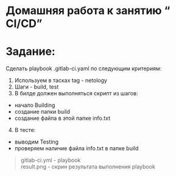 # Домашняя работа к занятию “ CI/CD”

# Задание:
Сделать playbook .gitlab-ci.yaml по следующим критериям:<br>
1. Используем в тасках tag - netology<br>
2. Шаги - build, test<br>
3. В билде должен выполняться скрипт из шагов:<br>
 - начало Building<br>
 - создание папки build<br>
 - создание файла в этой папке info.txt<br>
4. В тесте:<br>
 - выводим Testing<br>
 - проверяем наличие файла info.txt в папке build<br>


> gitlab-ci.yml - playbook<br>
> result.png - скрин результата выполнения playbook<br>
